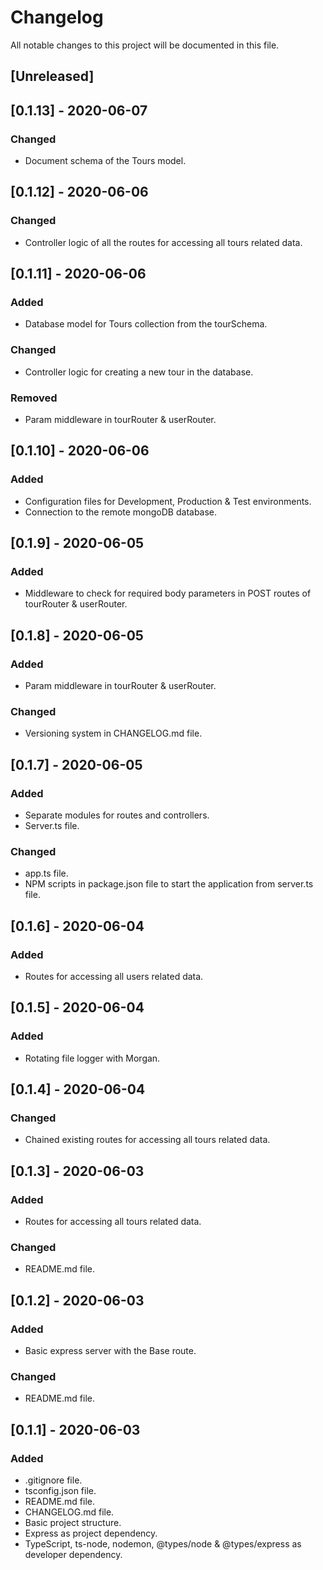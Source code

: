 # Changelog

All notable changes to this project will be documented in this file.

## [Unreleased]

## [0.1.13] - 2020-06-07

### Changed

- Document schema of the Tours model.

## [0.1.12] - 2020-06-06

### Changed

- Controller logic of all the routes for accessing all tours related data.

## [0.1.11] - 2020-06-06

### Added

- Database model for Tours collection from the tourSchema.

### Changed

- Controller logic for creating a new tour in the database.

### Removed

- Param middleware in tourRouter & userRouter.

## [0.1.10] - 2020-06-06

### Added

- Configuration files for Development, Production & Test environments.
- Connection to the remote mongoDB database.

## [0.1.9] - 2020-06-05

### Added

- Middleware to check for required body parameters in POST routes of tourRouter & userRouter.

## [0.1.8] - 2020-06-05

### Added

- Param middleware in tourRouter & userRouter.

### Changed

- Versioning system in CHANGELOG.md file.

## [0.1.7] - 2020-06-05

### Added

- Separate modules for routes and controllers.
- Server.ts file.

### Changed

- app.ts file.
- NPM scripts in package.json file to start the application from server.ts file.

## [0.1.6] - 2020-06-04

### Added

- Routes for accessing all users related data.

## [0.1.5] - 2020-06-04

### Added

- Rotating file logger with Morgan.

## [0.1.4] - 2020-06-04

### Changed

- Chained existing routes for accessing all tours related data.

## [0.1.3] - 2020-06-03

### Added

- Routes for accessing all tours related data.

### Changed

- README.md file.

## [0.1.2] - 2020-06-03

### Added

- Basic express server with the Base route.

### Changed

- README.md file.

## [0.1.1] - 2020-06-03

### Added

- .gitignore file.
- tsconfig.json file.
- README.md file.
- CHANGELOG.md file.
- Basic project structure.
- Express as project dependency.
- TypeScript, ts-node, nodemon, @types/node & @types/express as developer dependency.
